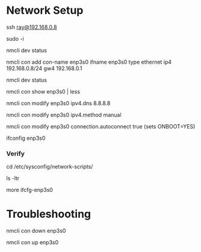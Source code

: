 # Network Setup

ssh ray@192.168.0.8

sudo -i

nmcli dev status

nmcli con add con-name enp3s0 ifname enp3s0 type ethernet ip4 192.168.0.8/24 gw4 192.168.0.1 

nmcli dev status

nmcli con show enp3s0 | less

nmcli con modify enp3s0 ipv4.dns 8.8.8.8

nmcli con modify enp3s0 ipv4.method manual

nmcli con modify enp3s0 connection.autoconnect true (sets ONBOOT=YES)

ifconfig enp3s0


### Verify

cd /etc/sysconfig/network-scripts/

ls -ltr 

more ifcfg-enp3s0

# Troubleshooting

nmcli con down enp3s0

nmcli con up enp3s0